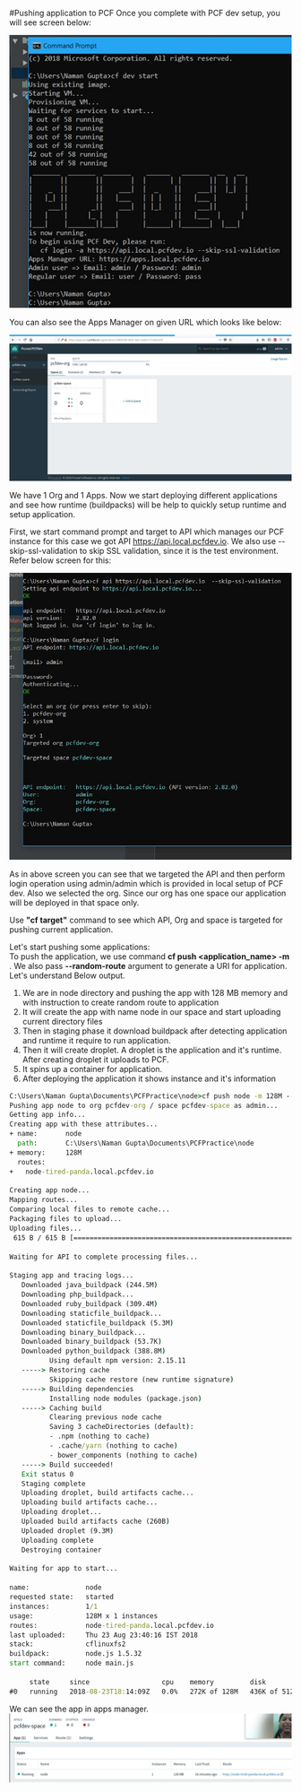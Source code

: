 #Pushing application to PCF
Once you complete with PCF dev setup, you will see screen below:

![PCF Dev Start](images/cfDevStart.jpg?raw=true)

You can also see the Apps Manager on given URL which looks like below:

![PCF Dev Start](images/appsManager.jpg?raw=true)

We have 1 Org and 1 Apps. Now we start deploying different applications and see how runtime (buildpacks) will be help 
to quickly setup runtime and setup application.

First, we start command prompt and target to API which manages our PCF instance for this case we got API 
https://api.local.pcfdev.io. We also use  --skip-ssl-validation to skip SSL validation, since it is the test environment.
Refer below screen for this:

![PCF Dev Start](images/login.jpg?raw=true)

As in above screen you can see that we targeted the API and then perform login operation using admin/admin which is
provided in local setup of PCF dev. Also we selected the org. Since our org has one space our application will be deployed
in that space only.

Use **"cf target"** command to see which API, Org and space is targeted for pushing current application. 

Let's start pushing some applications:<br/>
To push the application, we use command **cf push <application_name> -m <memory>**. We also pass **--random-route** argument
to generate a URI for application. Let's understand Below output.

1. We are in node directory and pushing the app with 128 MB memory and with instruction to create random route to application
2. It will create the app with name node in our space and start uploading current directory files
3. Then in staging phase it download buildpack after detecting application
and runtime it require to run application.
4. Then it will create droplet. A droplet is the application and it's runtime. After creating droplet it uploads to PCF.
5. It spins up a container for application.
6. After deploying the application it shows instance and it's information

```cmd
C:\Users\Naman Gupta\Documents\PCFPractice\node>cf push node -m 128M --random-route
Pushing app node to org pcfdev-org / space pcfdev-space as admin...
Getting app info...
Creating app with these attributes...
+ name:       node
  path:       C:\Users\Naman Gupta\Documents\PCFPractice\node
+ memory:     128M
  routes:
+   node-tired-panda.local.pcfdev.io

Creating app node...
Mapping routes...
Comparing local files to remote cache...
Packaging files to upload...
Uploading files...
 615 B / 615 B [====================================================================================================================================] 100.00% 1s

Waiting for API to complete processing files...

Staging app and tracing logs...
   Downloaded java_buildpack (244.5M)
   Downloading php_buildpack...
   Downloaded ruby_buildpack (309.4M)
   Downloading staticfile_buildpack...
   Downloaded staticfile_buildpack (5.3M)
   Downloading binary_buildpack...
   Downloaded binary_buildpack (53.7K)
   Downloaded python_buildpack (388.8M)
          Using default npm version: 2.15.11
   -----> Restoring cache
          Skipping cache restore (new runtime signature)
   -----> Building dependencies
          Installing node modules (package.json)
   -----> Caching build
          Clearing previous node cache
          Saving 3 cacheDirectories (default):
          - .npm (nothing to cache)
          - .cache/yarn (nothing to cache)
          - bower_components (nothing to cache)
   -----> Build succeeded!
   Exit status 0
   Staging complete
   Uploading droplet, build artifacts cache...
   Uploading build artifacts cache...
   Uploading droplet...
   Uploaded build artifacts cache (260B)
   Uploaded droplet (9.3M)
   Uploading complete
   Destroying container

Waiting for app to start...

name:              node
requested state:   started
instances:         1/1
usage:             128M x 1 instances
routes:            node-tired-panda.local.pcfdev.io
last uploaded:     Thu 23 Aug 23:40:16 IST 2018
stack:             cflinuxfs2
buildpack:         node.js 1.5.32
start command:     node main.js

     state     since                  cpu    memory         disk           details
#0   running   2018-08-23T18:14:09Z   0.0%   272K of 128M   436K of 512M
```

We can see the app in apps manager.
![PCF Dev Start](images/appsManagerNodeApplication.jpg?raw=true)

